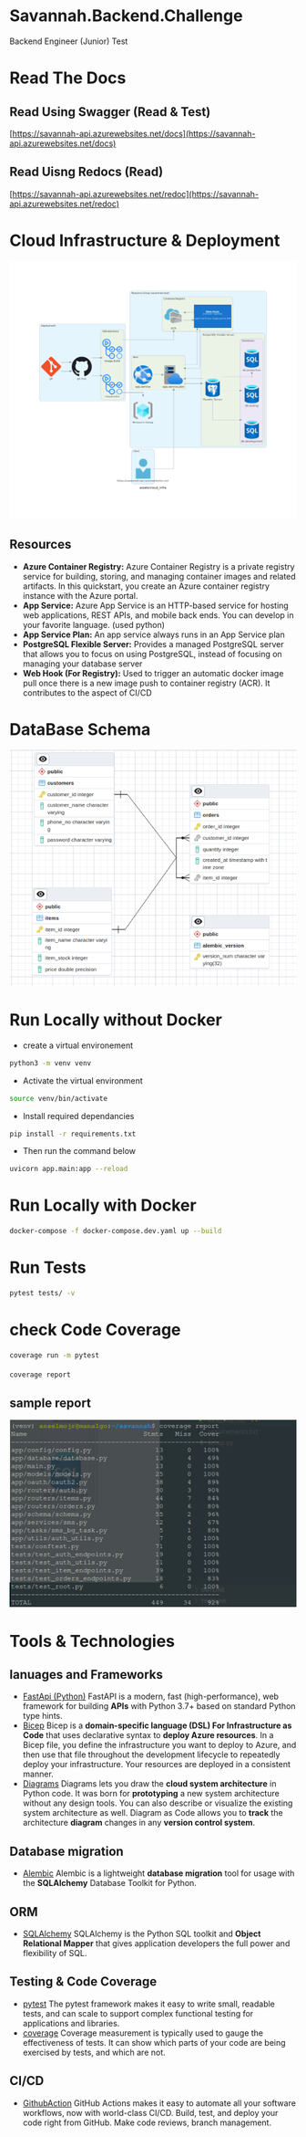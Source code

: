 # Savannah.Backend.Challenge 

Backend Engineer (Junior) Test 
# Read The Docs 
## Read Using Swagger (Read & Test)
[https://savannah-api.azurewebsites.net/docs](https://savannah-api.azurewebsites.net/docs)

## Read Uisng Redocs (Read)
[https://savannah-api.azurewebsites.net/redoc](https://savannah-api.azurewebsites.net/redoc)

# Cloud Infrastructure  & Deployment 
![deployment](assets/cloud_infra.png)
## Resources 
- **Azure Container Registry:** 
Azure Container Registry is a private registry service for building, storing, and managing container images and related artifacts. In this quickstart, you create an Azure container registry instance with the Azure portal. 
- **App Service:** 
Azure App Service is an HTTP-based service for hosting web applications, REST APIs, and mobile back ends. You can develop in your favorite language. (used python)
- **App Service Plan:** 
An app service always runs in an App Service plan
- **PostgreSQL Flexible Server:**
Provides a managed PostgreSQL server that allows you to focus on using PostgreSQL, instead of focusing on managing your database server
- **Web Hook (For Registry):**
Used to trigger an automatic docker image pull once there is a new image push to container registry (ACR). It contributes to the aspect of CI/CD 

# DataBase Schema 
![deployment](assets/database_erd.png)

# Run Locally without Docker 
- create a virtual environement 
```bash 
python3 -m venv venv 
```
- Activate the virtual environment
```bash 
source venv/bin/activate
```

- Install required dependancies 
```bash 
pip install -r requirements.txt
```
- Then  run the command below 
```bash 
uvicorn app.main:app --reload 
```
# Run Locally with Docker 
```bash 
docker-compose -f docker-compose.dev.yaml up --build 
```

# Run Tests 
```bash 
pytest tests/ -v 

```
# check Code Coverage 
```bash 
coverage run -m pytest

coverage report 

```
## sample report 
![deployment](assets/coverage.png)



# Tools & Technologies 
## lanuages and Frameworks 
- [FastApi (Python)](https://fastapi.tiangolo.com/) 
FastAPI is a modern, fast (high-performance), web framework for building **APIs** with Python 3.7+ based on standard Python type hints.
- [Bicep](https://learn.microsoft.com/en-us/azure/azure-resource-manager/bicep/overview?tabs=bicep)
Bicep is a **domain-specific language (DSL) For Infrastructure as Code**  that uses declarative syntax to **deploy Azure resources**. In a Bicep file, you define the infrastructure you want to deploy to Azure, and then use that file throughout the development lifecycle to repeatedly deploy your infrastructure. Your resources are deployed in a consistent manner.
- [Diagrams](https://diagrams.mingrammer.com/)
Diagrams lets you draw the **cloud system architecture** in Python code. It was born for **prototyping** a new system architecture without any design tools. You can also describe or visualize the existing system architecture as well.
Diagram as Code allows you to **track** the architecture **diagram** changes in any **version control system**.
## Database migration 
- [Alembic](https://alembic.sqlalchemy.org/en/latest/)
Alembic is a lightweight **database migration** tool for usage with the **SQLAlchemy** Database Toolkit for Python.
## ORM 
- [SQLAlchemy](https://www.sqlalchemy.org/)
SQLAlchemy is the Python SQL toolkit and **Object Relational Mapper** that gives application developers the full power and flexibility of SQL.
## Testing & Code Coverage 
- [pytest](https://docs.pytest.org/en/7.4.x/)
The pytest framework makes it easy to write small, readable tests, and can scale to support complex functional testing for applications and libraries.
- [coverage](https://coverage.readthedocs.io/en/7.3.1/)
Coverage measurement is typically used to gauge the effectiveness of tests. It can show which parts of your code are being exercised by tests, and which are not.

## CI/CD 
- [GithubAction](https://github.com/features/actions)
GitHub Actions makes it easy to automate all your software workflows, now with world-class CI/CD. Build, test, and deploy your code right from GitHub. Make code reviews, branch management.




